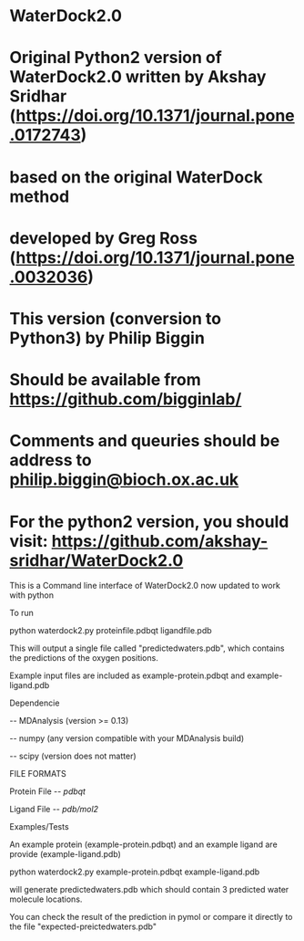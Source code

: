 # WaterDock2.0
# Original Python2 version of WaterDock2.0 written by Akshay Sridhar (https://doi.org/10.1371/journal.pone.0172743)
# based on the original WaterDock method
# developed by Greg Ross (https://doi.org/10.1371/journal.pone.0032036) 
# This version (conversion to Python3) by Philip Biggin
# Should be available from https://github.com/bigginlab/
# Comments and queuries should be address to philip.biggin@bioch.ox.ac.uk 
# For the python2 version, you should visit:  https://github.com/akshay-sridhar/WaterDock2.0

This is a Command line interface of WaterDock2.0 now updated to work with python 

To run

python waterdock2.py proteinfile.pdbqt ligandfile.pdb

This will output a single file called "predictedwaters.pdb", which contains the predictions of the oxygen positions.


Example input files are included as example-protein.pdbqt and example-ligand.pdb


Dependencie

-- MDAnalysis (version >= 0.13)

-- numpy (any version compatible with your MDAnalysis build)

-- scipy (version does not matter)


FILE FORMATS

Protein File -- *pdbqt*

Ligand File -- *pdb/mol2*

Examples/Tests

An example protein (example-protein.pdbqt) and an example ligand are provide (example-ligand.pdb)

python waterdock2.py example-protein.pdbqt example-ligand.pdb 

will generate predictedwaters.pdb which should contain 3 predicted water molecule locations.

You can check the result of the prediction in pymol or compare it directly to the file "expected-preictedwaters.pdb"



